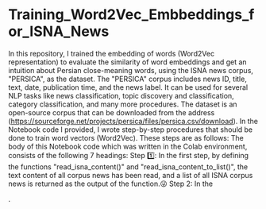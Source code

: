 # Training_Word2Vec_Embbeddings_for_ISNA_News
In this repository, I trained the embedding of words (Word2Vec representation) to evaluate the similarity of word embeddings and get an intuition about Persian close-meaning words, using the ISNA news corpus, "PERSICA", as the dataset. The "PERSICA" corpus includes news ID, title, text, date, publication time, and the news label. It can be used for several NLP tasks like news classification, topic discovery and classification, category classification, and many more procedures.
The dataset is an open-source corpus that can be downloaded from the address (https://sourceforge.net/projects/persica/files/persica.csv/download). In the Notebook code I provided, I wrote step-by-step procedures that should be done to train word vectors (Word2Vec). These steps are as follows:
The body of this Notebook code which was written in the Colab environment, consists of the following 7 headings:
Step 1️⃣: In the first step, by defining the functions "read_isna_content()" and "read_isna_content_to_list()", the text content of all corpus news has been read, and a list of all ISNA corpus news is returned as the output of the function.😜
Step 2: In the 


.
